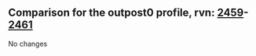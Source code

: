 ## Comparison for the outpost0 profile, rvn: [2459](https://github.com/PRO100KatYT/FortniteProfileRevisions/tree/main/profiles/outpost0/2459%20outpost0.json)-[2461](https://github.com/PRO100KatYT/FortniteProfileRevisions/tree/main/profiles/outpost0/2461%20outpost0.json)

No changes
